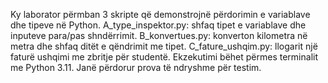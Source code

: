 Ky laborator përmban 3 skripte që demonstrojnë përdorimin e variablave dhe tipeve në Python.
A_type_inspektor.py: shfaq tipet e variablave dhe inputeve para/pas shndërrimit.
B_konvertues.py: konverton kilometra në metra dhe shfaq ditët e qëndrimit me tipet.
C_fature_ushqim.py: llogarit një faturë ushqimi me zbritje për studentë.
Ekzekutimi bëhet përmes terminalit me Python 3.11. Janë përdorur prova të ndryshme për testim.
